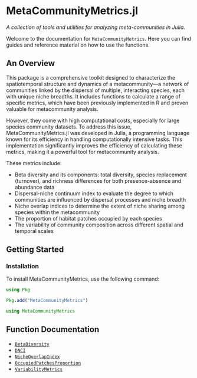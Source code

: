 # MetaCommunityMetrics.jl 
*A collection of tools and utilities for analyzing meta-communities in Julia.*

Welcome to the documentation for `MetaCommunityMetrics`. Here you can find guides and reference material on how to use the functions.

## An Overview
This package is a comprehensive toolkit designed to characterize the spatiotemporal structure and dynamics of a metacommunity—a network of communities linked by the dispersal of multiple, interacting species, each with unique niche breadths. It includes functions to calculate a range of specific metrics, which have been previously implemented in R and proven valuable for metacommunity analysis. 

However, they come with high computational costs, especially for large species community datasets. To address this issue, MetaCommunityMetrics.jl was developed in Julia, a programming language known for its efficiency in handling computationally intensive tasks. This implementation significantly improves the efficiency of calculating these metrics, making it a powerful tool for metacommunity analysis. 

These metrics include:
- Beta diversity and its components: total diversity, species replacement (turnover), and richness differences for both presence-absence and abundance data
- Dispersal-niche continuum index to evaluate the degree to which communities are influenced by dispersal processes and niche breadth
- Niche overlap indices to determine the extent of niche sharing among species within the metacommunity
- The proportion of habitat patches occupied by each species
- The variability of community composition across different spatial and temporal scales


## Getting Started

### Installation

To install MetaCommunityMetrics, use the following command:

```julia
using Pkg

Pkg.add("MetaCommunityMetrics")

using MetaCommunityMetrics
```

## Function Documentation

- [`BetaDiversity`](https://github.com/cralibe/MetaCommunityMetrics.jl/blob/main/src/BetaDiversity.jl)
- [`DNCI`](https://github.com/cralibe/MetaCommunityMetrics.jl/blob/main/src/DNCI.jl)
- [`NicheOverlapIndex`](https://github.com/cralibe/MetaCommunityMetrics.jl/blob/main/src/NicheOverlapIndex.jl)
- [`OccupiedPatchesProportion`](https://github.com/cralibe/MetaCommunityMetrics.jl/blob/main/src/OccupiedPatchesProportion.jl)
- [`VariabilityMetrics`](https://github.com/cralibe/MetaCommunityMetrics.jl/blob/main/src/VariabilityMetrics.jl)

